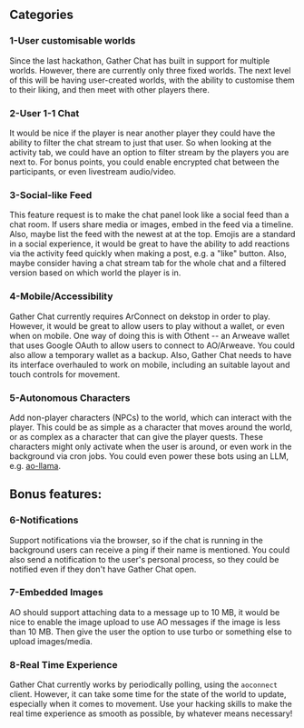 ## Categories

### 1-User customisable worlds

Since the last hackathon, Gather Chat has built in support for multiple worlds. However, there are currently only three fixed worlds. The next level of this will be having user-created worlds, with the ability to customise them to their liking, and then meet with other players there.

### 2-User 1-1 Chat

It would be nice if the player is near another player they could have the ability to filter the chat stream to just that user. So when looking at the activity tab, we could have an option to filter stream by the players you are next to. For bonus points, you could enable encrypted chat between the participants, or even livestream audio/video.

### 3-Social-like Feed

This feature request is to make the chat panel look like a social feed than a chat room. If users share media or images, embed in the feed via a timeline. Also, maybe list the feed with the newest at at the top. Emojis are a standard in a social experience, it would be great to have the ability to add reactions via the activity feed quickly when making a post, e.g. a "like" button. Also, maybe consider having a chat stream tab for the whole chat and a filtered version based on which world the player is in.

### 4-Mobile/Accessibility

Gather Chat currently requires ArConnect on dekstop in order to play. However, it would be great to allow users to play without a wallet, or even when on mobile. One way of doing this is with Othent -- an Arweave wallet that uses Google OAuth to allow users to connect to AO/Arweave. You could also allow a temporary wallet as a backup. Also, Gather Chat needs to have its interface overhauled to work on mobile, including an suitable layout and touch controls for movement.

### 5-Autonomous Characters

Add non-player characters (NPCs) to the world, which can interact with the player. This could be as simple as a character that moves around the world, or as complex as a character that can give the player quests. These characters might only activate when the user is around, or even work in the background via cron jobs. You could even power these bots using an LLM, e.g. [ao-llama](https://github.com/samcamwilliams/aos-llama).

## Bonus features:

### 6-Notifications

Support notifications via the browser, so if the chat is running in the background users can receive a ping if their name is mentioned. You could also send a notification to the user's personal process, so they could be notified even if they don't have Gather Chat open.

### 7-Embedded Images

AO should support attaching data to a message up to 10 MB, it would be nice to enable the image upload to use AO messages if the image is less than 10 MB. Then give the user the option to use turbo or something else to upload images/media.

### 8-Real Time Experience
Gather Chat currently works by periodically polling, using the `aoconnect` client. However, it can take some time for the state of the world to update, especially when it comes to movement. Use your hacking skills to make the real time experience as smooth as possible, by whatever means necessary!

